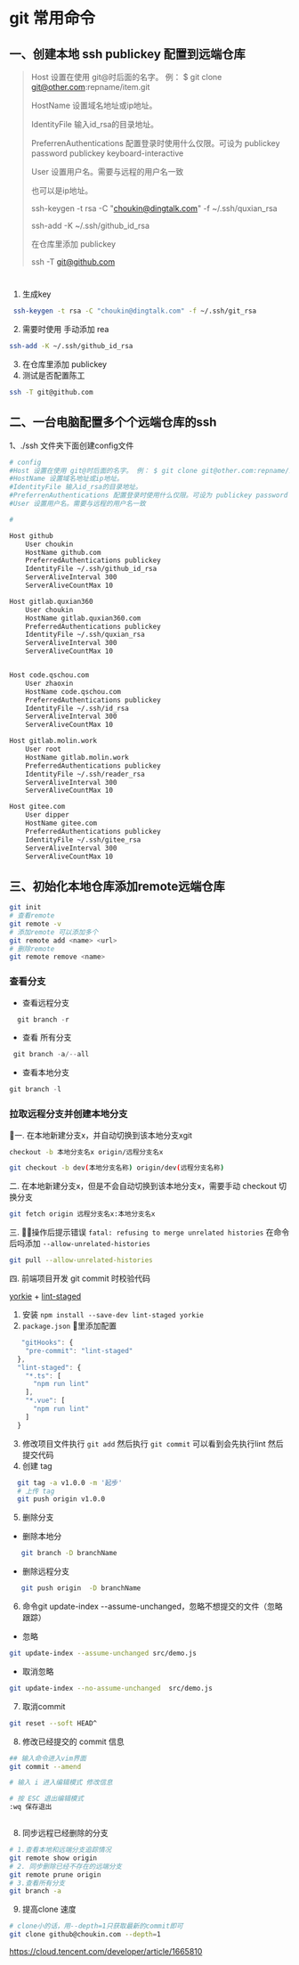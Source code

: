 # git 常用命令

## 一、创建本地 ssh publickey 配置到远端仓库
> Host 设置在使用 git@时后面的名字。 例： $ git clone git@other.com:repname/item.git
>
> HostName 设置域名地址或ip地址。
>
> IdentityFile 输入id_rsa的目录地址。
>
> PreferrenAuthentications 配置登录时使用什么仅限。可设为 publickey password publickey keyboard-interactive
>
>User 设置用户名。需要与远程的用户名一致
>
> 也可以是ip地址。
>
> ssh-keygen -t rsa -C "choukin@dingtalk.com" -f ~/.ssh/quxian_rsa
>
> ssh-add -K ~/.ssh/github_id_rsa
>
> 在仓库里添加 publickey
>
> ssh -T git@github.com
#
1. 生成key
```sh
 ssh-keygen -t rsa -C "choukin@dingtalk.com" -f ~/.ssh/git_rsa
 ```
2. 需要时使用 手动添加 rea
```sh 
ssh-add -K ~/.ssh/github_id_rsa
```
3. 在仓库里添加 publickey
4. 测试是否配置陈工
```sh
ssh -T git@github.com
```

## 二、一台电脑配置多个个远端仓库的ssh
1、./ssh 文件夹下面创建config文件
```sh
# config
#Host 设置在使用 git@时后面的名字。 例： $ git clone git@other.com:repname/item.git 也可以是ip地址。
#HostName 设置域名地址或ip地址。
#IdentityFile 输入id_rsa的目录地址。
#PreferrenAuthentications 配置登录时使用什么仅限。可设为 publickey password publickey keyboard-interactive
#User 设置用户名。需要与远程的用户名一致

#

Host github
    User choukin
    HostName github.com
    PreferredAuthentications publickey
    IdentityFile ~/.ssh/github_id_rsa
    ServerAliveInterval 300
    ServerAliveCountMax 10

Host gitlab.quxian360
    User choukin
    HostName gitlab.quxian360.com
    PreferredAuthentications publickey
    IdentityFile ~/.ssh/quxian_rsa
    ServerAliveInterval 300
    ServerAliveCountMax 10


Host code.qschou.com
    User zhaoxin
    HostName code.qschou.com
    PreferredAuthentications publickey
    IdentityFile ~/.ssh/id_rsa
    ServerAliveInterval 300
    ServerAliveCountMax 10

Host gitlab.molin.work
    User root
    HostName gitlab.molin.work
    PreferredAuthentications publickey
    IdentityFile ~/.ssh/reader_rsa
    ServerAliveInterval 300
    ServerAliveCountMax 10  

Host gitee.com
    User dipper
    HostName gitee.com
    PreferredAuthentications publickey
    IdentityFile ~/.ssh/gitee_rsa
    ServerAliveInterval 300
    ServerAliveCountMax 10  
```

## 三、初始化本地仓库添加remote远端仓库
```sh
git init
# 查看remote
git remote -v
# 添加remote 可以添加多个
git remote add <name> <url>
# 删除remote 
git remote remove <name>
```


### 查看分支
- 查看远程分支
```js
  git branch -r
```

- 查看 所有分支

```js
 git branch -a/--all
```

- 查看本地分支
```js
git branch -l
```

### 拉取远程分支并创建本地分支

一. 在本地新建分支x，并自动切换到该本地分支xgit 
```sh
checkout -b 本地分支名x origin/远程分支名x

git checkout -b dev(本地分支名称) origin/dev(远程分支名称)

```

二. 在本地新建分支x，但是不会自动切换到该本地分支x，需要手动 checkout 切换分支
```sh
git fetch origin 远程分支名x:本地分支名x
```

三. 操作后提示错误 `fatal: refusing to merge unrelated histories` 在命令后吗添加 `--allow-unrelated-histories`
```sh
git pull --allow-unrelated-histories
```

四. 前端项目开发 git commit 时校验代码

 [yorkie](https://github.com/yyx990803/yorkie) + [lint-staged](https://github.com/okonet/lint-staged)
1. 安装 `npm install --save-dev lint-staged yorkie`
2. `package.json` 里添加配置
```js
   "gitHooks": {
    "pre-commit": "lint-staged"
  },
  "lint-staged": {
    "*.ts": [
      "npm run lint"
    ],
    "*.vue": [
      "npm run lint"
    ]
  }
```
 3. 修改项目文件执行 `git add` 然后执行 `git commit` 可以看到会先执行lint 然后提交代码
 4. 创建 tag  
   ```sh
     git tag -a v1.0.0 -m '起步'
     # 上传 tag
     git push origin v1.0.0
   ```

5. 删除分支

  - 删除本地分
   ```sh
      git branch -D branchName
   ``` 
  - 删除远程分支
   ```sh
      git push origin  -D branchName
   ```    

6. 命令git update-index --assume-unchanged，忽略不想提交的文件（忽略跟踪）
  - 忽略
  ```sh
  git update-index --assume-unchanged src/demo.js
  ```
  - 取消忽略
  ```sh
  git update-index --no-assume-unchanged  src/demo.js
  ```  

7. 取消commit

```sh
git reset --soft HEAD^
```

8. 修改已经提交的 commit 信息
```sh
## 输入命令进入vim界面
git commit --amend

# 输入 i 进入编辑模式 修改信息

# 按 ESC 退出编辑模式 
:wq 保存退出



```
    
8. 同步远程已经删除的分支

```sh
# 1.查看本地和远端分支追踪情况
git remote show origin
# 2. 同步删除已经不存在的远端分支
git remote prune origin
# 3.查看所有分支
git branch -a

```

9. 提高clone 速度
```sh
# clone小的话，用--depth=1只获取最新的commit即可
git clone github@choukin.com --depth=1
```

https://cloud.tencent.com/developer/article/1665810







